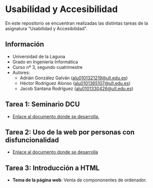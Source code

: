 # Usabilidad y Accesibilidad
En este repositorio se encuentran realizadas las distintas tareas de la asignatura "Usabilidad y Accesibilidad".

## Información
- Universidad de la Laguna
- Grado en Ingeniería Informática 
- Curso nº 3, segundo cuatrimestre
- Autores:
  - Adrián González Galván (alu0101321219@ull.edu.es)
  - Héctor Rodríguez Alonso (alu0101365107@ull.edu.es)
  - Jacob Santana Rodríguez (alu0101330426@ull.edu.es)

## Tarea 1: Seminario DCU
- [Enlace al documento donde se desarrolla.](https://docs.google.com/document/d/1IiCimpnO43lct76sAcYCpZ_qZgNoAimc4LIq8LAmAaQ/edit?usp=sharing)

## Tarea 2: Uso de la web por personas con disfuncionalidad
- [Enlace al documento donde se desarrolla](https://docs.google.com/document/d/158SJMxz8p9Y1sl8qNpgEX-Y1p3m1n43fpl4p1o25iYY/edit?usp=sharing)

## Tarea 3: Introducción a HTML
- **Tema de la página web**: Venta de compononentes de ordenador.
